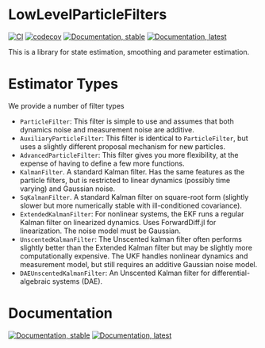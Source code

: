 # LowLevelParticleFilters
[![CI](https://github.com/baggepinnen/LowLevelParticleFilters.jl/workflows/CI/badge.svg)](https://github.com/baggepinnen/LowLevelParticleFilters.jl/actions)
[![codecov](https://codecov.io/gh/baggepinnen/LowLevelParticleFilters.jl/branch/master/graph/badge.svg)](https://codecov.io/gh/baggepinnen/LowLevelParticleFilters.jl)
[![Documentation, stable](https://img.shields.io/badge/docs-stable-blue.svg)](https://baggepinnen.github.io/LowLevelParticleFilters.jl/stable)
[![Documentation, latest](https://img.shields.io/badge/docs-latest-blue.svg)](https://baggepinnen.github.io/LowLevelParticleFilters.jl/dev)

This is a library for state estimation, smoothing and parameter estimation.

# Estimator Types
We provide a number of filter types
- `ParticleFilter`: This filter is simple to use and assumes that both dynamics noise and measurement noise are additive.
- `AuxiliaryParticleFilter`: This filter is identical to `ParticleFilter`, but uses a slightly different proposal mechanism for new particles.
- `AdvancedParticleFilter`: This filter gives you more flexibility, at the expense of having to define a few more functions.
- `KalmanFilter`. A standard Kalman filter. Has the same features as the particle filters, but is restricted to linear dynamics (possibly time varying) and Gaussian noise.
- `SqKalmanFilter`. A standard Kalman filter on square-root form (slightly slower but more numerically stable with ill-conditioned covariance).
- `ExtendedKalmanFilter`: For nonlinear systems, the EKF runs a regular Kalman filter on linearized dynamics. Uses ForwardDiff.jl for linearization. The noise model must be Gaussian.
- `UnscentedKalmanFilter`: The Unscented kalman filter often performs slightly better than the Extended Kalman filter but may be slightly more computationally expensive. The UKF handles nonlinear dynamics and measurement model, but still requires an additive Gaussian noise model.
- `DAEUnscentedKalmanFilter`: An Unscented Kalman filter for differential-algebraic systems (DAE).


# Documentation
[![Documentation, stable](https://img.shields.io/badge/docs-stable-blue.svg)](https://baggepinnen.github.io/LowLevelParticleFilters.jl/stable)
[![Documentation, latest](https://img.shields.io/badge/docs-latest-blue.svg)](https://baggepinnen.github.io/LowLevelParticleFilters.jl/dev)
